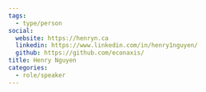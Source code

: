 ```yaml
---
tags:
  - type/person
social:
  website: https://henryn.ca
  linkedin: https://www.linkedin.com/in/henry1nguyen/
  github: https://github.com/econaxis/
title: Henry Nguyen
categories:
  - role/speaker
---
```


